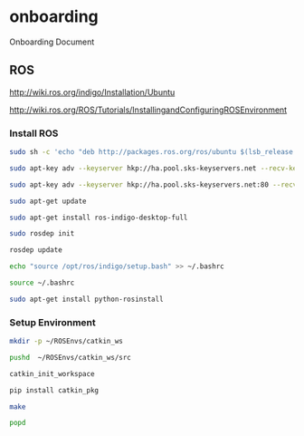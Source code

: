 # onboarding
Onboarding Document


## ROS

http://wiki.ros.org/indigo/Installation/Ubuntu

http://wiki.ros.org/ROS/Tutorials/InstallingandConfiguringROSEnvironment


### Install ROS

```bash
sudo sh -c 'echo "deb http://packages.ros.org/ros/ubuntu $(lsb_release -sc) main" > /etc/apt/sources.list.d/ros-latest.list'

sudo apt-key adv --keyserver hkp://ha.pool.sks-keyservers.net --recv-key 0xB01FA116

sudo apt-key adv --keyserver hkp://ha.pool.sks-keyservers.net:80 --recv-key 0xB01FA116

sudo apt-get update

sudo apt-get install ros-indigo-desktop-full

sudo rosdep init

rosdep update

echo "source /opt/ros/indigo/setup.bash" >> ~/.bashrc

source ~/.bashrc

sudo apt-get install python-rosinstall
```
### Setup Environment

```bash
mkdir -p ~/ROSEnvs/catkin_ws

pushd  ~/ROSEnvs/catkin_ws/src

catkin_init_workspace

pip install catkin_pkg

make

popd
```




